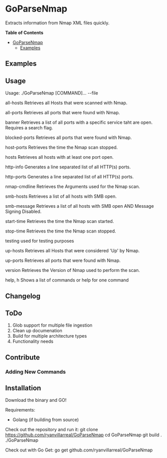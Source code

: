 # GoParseNmap
Extracts information from Nmap XML files quickly. 

**Table of Contents**
- [GoParseNmap](#GoParseNmap)
  - [Examples](#examples)

## Examples

## Usage

  Usage: ./GoParseNmap [COMMAND]... --file <nmap-xml-output>
  
   all-hosts      Retrieves all Hosts that were scanned with Nmap.
   
   all-ports      Retrieves all ports that were found with Nmap.
   
   banner         Retrieves a list of all ports with a specific service taht are open. Requires a search flag.
   
   blocked-ports  Retrieves all ports that were found with Nmap.
   
   host-ports     Retrieves the time the Nmap scan stopped.
   
   hosts          Retrieves all hosts with at least one port open.
   
   http-info      Generates a line separated list of all HTTP(s) ports.
   
   http-ports     Generates a line separated list of all HTTP(s) ports.
   
   nmap-cmdline   Retrieves the Arguments used for the Nmap scan.
   
   smb-hosts      Retrieves a list of all hosts with SMB open.
   
   smb-message    Retrieves a list of all hosts with SMB open AND Message Signing Disabled.
   
   start-time     Retrieves the time the Nmap scan started.
   
   stop-time      Retrieves the time the Nmap scan stopped.
   
   testing        used for testing purposes
   
   up-hosts       Retrieves all Hosts that were considered 'Up' by Nmap.
   
   up-ports       Retrieves all ports that were found with Nmap.
   
   version        Retrieves the Version of Nmap used to perform the scan.
   
   help, h        Shows a list of commands or help for one command

  
## Changelog


## ToDo
1. Glob support for multiple file ingestion 
2. Clean up documenation
3. Build for multiple architecture types
4. Functionality needs

## Contribute

### Adding New Commands

## Installation

Download the binary and GO!

Requirements: 
* Golang (if building from source)

Check out the repository and run it: 
  git clone https://github.com/ryanvillarreal/GoParseNmap
  cd GoParseNmap
  git build . 
  ./GoParseNmap
  
Check out with Go Get: 
  go get github.com/ryanvillarreal/GoParseNmap
  
